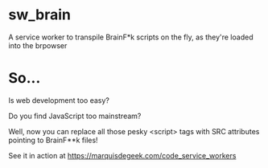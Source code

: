 # sw_brain
A service worker to transpile BrainF*k scripts on the fly, as they're loaded into the brpowser

# So...
Is web development too easy?

Do you find JavaScript too mainstream?

Well, now you can replace all those pesky &lt;script&gt; tags with SRC attributes pointing to BrainF**k files!

See it in action at https://marquisdegeek.com/code_service_workers
